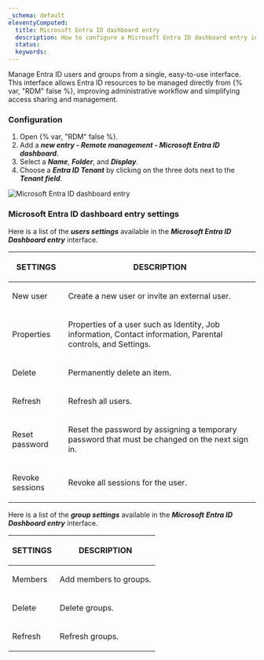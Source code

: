 ```yaml
---
_schema: default
eleventyComputed:
  title: Microsoft Entra ID dashboard entry
  description: How to configure a Microsoft Entra ID dashboard entry in {{ en.RDM}}.
  status:
  keywords:
---
```

Manage Entra ID users and groups from a single, easy-to-use interface. This interface allows Entra ID resources to be managed directly from {% var, "RDM" false %}, improving administrative workflow and simplifying access sharing and management.

### Configuration

1. Open {% var, "RDM" false %}.
2. Add a ***new entry - Remote management - Microsoft Entra ID dashboard.***
3. Select a ***Name***, ***Folder***, and ***Display***.
4. Choose a  ***Entra ID Tenant*** by clicking on the three dots next to the ***Tenant field***.

![Microsoft Entra ID dashboard entry](https://cdnweb.devolutions.net/docs/RDMW6083_2024_2.png)

### **Microsoft Entra ID dashboard entry settings**

Here is a list of the ***users settings*** available in the ***Microsoft Entra ID Dashboard entry*** interface.

<table><thead><tr><th><p><strong>SETTINGS</strong></p></th><th><p><strong>DESCRIPTION</strong></p></th></tr></thead><tbody><tr><td><p>New user</p></td><td><p>Create a new user or invite an external user. </p></td></tr><tr><td><p>Properties</p></td><td><p>Properties of a user such as Identity, Job information, Contact information, Parental controls, and Settings. </p></td></tr><tr><td><p>Delete</p></td><td><p>Permanently delete an item.</p></td></tr><tr><td><p>Refresh</p></td><td><p>Refresh all users.</p></td></tr><tr><td><p>Reset password</p></td><td><p>Reset the password by assigning a temporary password that must be changed on the next sign in. </p></td></tr><tr><td><p>Revoke sessions</p></td><td><p>Revoke all sessions for the user.</p></td></tr></tbody></table>

Here is a list of the ***group settings*** available in the ***Microsoft*** ***Entra ID Dashboard entry*** interface.

<table><thead><tr><th><p><strong>SETTINGS</strong></p></th><th><p><strong>DESCRIPTION</strong></p></th></tr></thead><tbody><tr><td><p>Members</p></td><td><p>Add members to groups. </p></td></tr><tr><td><p>Delete</p></td><td><p>Delete groups.</p></td></tr><tr><td><p>Refresh</p></td><td><p>Refresh groups.</p></td></tr></tbody></table>

&nbsp;

&nbsp;

&nbsp;